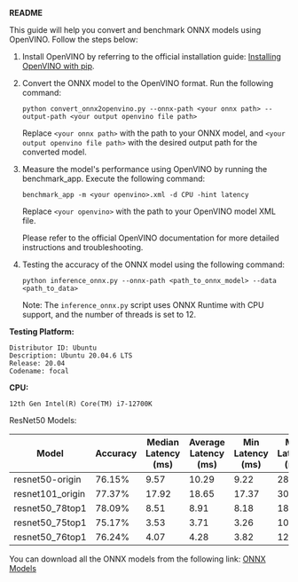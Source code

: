 **README**

This guide will help you convert and benchmark ONNX models using OpenVINO. Follow the steps below:

1. Install OpenVINO by referring to the official installation guide: [Installing OpenVINO with pip](https://docs.openvino.ai/2023.1/openvino_docs_install_guides_installing_openvino_pip.html).

2. Convert the ONNX model to the OpenVINO format. Run the following command:
   ```
   python convert_onnx2openvino.py --onnx-path <your onnx path> --output-path <your output openvino file path>
   ```
   Replace `<your onnx path>` with the path to your ONNX model, and `<your output openvino file path>` with the desired output path for the converted model.

3. Measure the model's performance using OpenVINO by running the benchmark_app. Execute the following command:
   ```
   benchmark_app -m <your openvino>.xml -d CPU -hint latency
   ```
   Replace `<your openvino>` with the path to your OpenVINO model XML file.

   Please refer to the official OpenVINO documentation for more detailed instructions and troubleshooting.

4. Testing the accuracy of the ONNX model using the following command:

   ```
   python inference_onnx.py --onnx-path <path_to_onnx_model> --data <path_to_data>
   ```

   Note: The `inference_onnx.py` script uses ONNX Runtime with CPU support, and the number of threads is set to 12.




**Testing Platform:**
```
Distributor ID: Ubuntu
Description: Ubuntu 20.04.6 LTS
Release: 20.04
Codename: focal
```

**CPU:**
```
12th Gen Intel(R) Core(TM) i7-12700K
```

ResNet50 Models:

| Model             | Accuracy   | Median Latency (ms) | Average Latency (ms) | Min Latency (ms) | Max Latency (ms) | FPS    | FLOPs (G)   | Params (M)    |
|-------------------|------------|---------------------|----------------------|------------------|------------------|--------|-------------|---------------|
| resnet50-origin   | 76.15%     | 9.57                | 10.29                | 9.22             | 28.45            | 96.26  | 4.111414272 | 25.557032     |
| resnet101_origin  | 77.37%     | 17.92               | 18.65                | 17.37            | 30.93            | 53.35  | 7.83387136  | 44.54916      |
| resnet50_78top1   | 78.09%     | 8.51                | 8.91                 | 8.18             | 18.25            | 111.17 | 3.3849585   | 21.810275     |
| resnet50_75top1   | 75.17%     | 3.53                | 3.71                 | 3.26             | 10.87            | 263.25 | 1.205455944 | 9.097625      |
| resnet50_76top1   | 76.24%     | 4.07                | 4.28                 | 3.82             | 12.17            | 228.85 | 1.41260609  | 11.144143     |

You can download all the ONNX models from the following link: [ONNX Models](https://drive.google.com/drive/folders/1EeuCOGs7gt_3vTu-LTp3beg_T0kxVOr7?usp=drive_link)